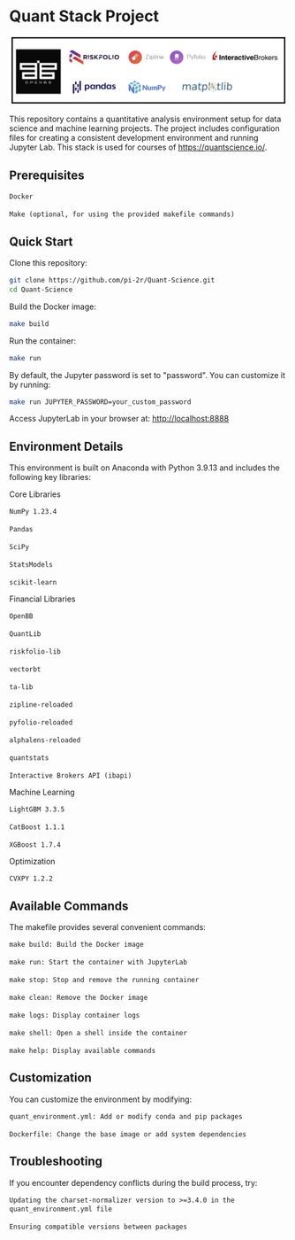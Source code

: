 # Quant Stack Project

<img src="img/python_quant_stack.png">

This repository contains a quantitative analysis environment setup for data science and machine learning projects. The project includes configuration files for creating a consistent development environment and running Jupyter Lab.
This stack is used for courses of https://quantscience.io/.

## Prerequisites

    Docker

    Make (optional, for using the provided makefile commands)

## Quick Start

Clone this repository:

```sh
git clone https://github.com/pi-2r/Quant-Science.git
cd Quant-Science
```
Build the Docker image:
```sh
make build
```
Run the container:
```sh
make run
```
By default, the Jupyter password is set to "password". You can customize it by running:

```sh
make run JUPYTER_PASSWORD=your_custom_password
```

Access JupyterLab in your browser at: [http://localhost:8888](http://localhost:8888)

## Environment Details

This environment is built on Anaconda with Python 3.9.13 and includes the following key libraries:

Core Libraries

    NumPy 1.23.4

    Pandas

    SciPy

    StatsModels

    scikit-learn

Financial Libraries

    OpenBB

    QuantLib

    riskfolio-lib

    vectorbt

    ta-lib

    zipline-reloaded

    pyfolio-reloaded

    alphalens-reloaded

    quantstats

    Interactive Brokers API (ibapi)

Machine Learning

    LightGBM 3.3.5

    CatBoost 1.1.1

    XGBoost 1.7.4

Optimization

    CVXPY 1.2.2

## Available Commands

The makefile provides several convenient commands:

    make build: Build the Docker image

    make run: Start the container with JupyterLab

    make stop: Stop and remove the running container

    make clean: Remove the Docker image

    make logs: Display container logs

    make shell: Open a shell inside the container

    make help: Display available commands

## Customization

You can customize the environment by modifying:

    quant_environment.yml: Add or modify conda and pip packages

    Dockerfile: Change the base image or add system dependencies

## Troubleshooting

If you encounter dependency conflicts during the build process, try:

    Updating the charset-normalizer version to >=3.4.0 in the quant_environment.yml file

    Ensuring compatible versions between packages
